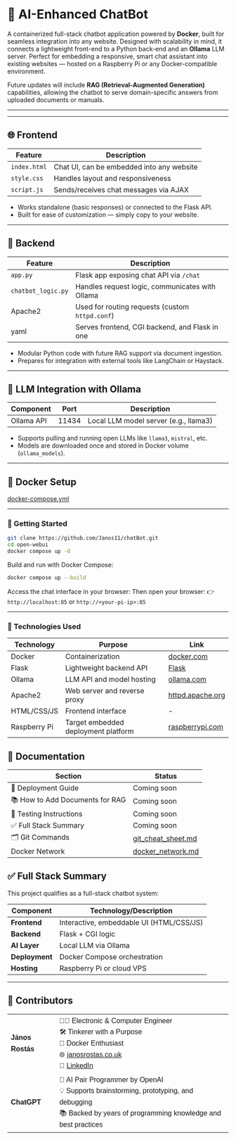 # 🤖 AI-Enhanced ChatBot

A containerized full-stack chatbot application powered by **Docker**, built for seamless integration into any website. 
Designed with scalability in mind, it connects a lightweight front-end to a Python back-end and an **Ollama** LLM server. 
Perfect for embedding a responsive, smart chat assistant into existing websites — hosted on a Raspberry Pi or any 
Docker-compatible environment.

Future updates will include **RAG (Retrieval-Augmented Generation)** capabilities, 
allowing the chatbot to serve domain-specific answers from uploaded documents or manuals.

---


---

## 🌐 Frontend

| Feature              | Description                                 |
|----------------------|---------------------------------------------|
| `index.html`         | Chat UI, can be embedded into any website   |
| `style.css`          | Handles layout and responsiveness           |
| `script.js`          | Sends/receives chat messages via AJAX       |

- Works standalone (basic responses) or connected to the Flask API.
- Built for ease of customization — simply copy to your website.

---

## 🧠 Backend

| Feature            | Description                                     |
|--------------------|-------------------------------------------------|
| `app.py`           | Flask app exposing chat API via `/chat`        |
| `chatbot_logic.py` | Handles request logic, communicates with Ollama|
| Apache2            | Used for routing requests (custom `httpd.conf`)|
| yaml               | Serves frontend, CGI backend, and Flask in one |

- Modular Python code with future RAG support via document ingestion.
- Prepares for integration with external tools like LangChain or Haystack.

---

## 🧪 LLM Integration with Ollama

| Component    | Port  | Description                           |
|--------------|-------|---------------------------------------|
| Ollama API   | 11434 | Local LLM model server (e.g., llama3) |

- Supports pulling and running open LLMs like `llama3`, `mistral`, etc.
- Models are downloaded once and stored in Docker volume (`ollama_models`).

---

## 🐳 Docker Setup

[docker-compose.yml](docker-compose.yml)



---

### 🚀 Getting Started

```bash
git clone https://github.com/Janos11/chatBot.git
cd open-webui
docker compose up -d
```

Build and run with Docker Compose:

```bash
docker compose up --build
```

Access the chat interface in your browser:
Then open your browser: 👉 `http://localhost:85` or `http://<your-pi-ip>:85`



---
### 🧾 Technologies Used

| Technology       | Purpose                                | Link |
|------------------|----------------------------------------|------|
| Docker          | Containerization                      | [docker.com](https://www.docker.com) |
| Flask           | Lightweight backend API               | [Flask](https://flask.palletsprojects.com) |
| Ollama          | LLM API and model hosting             | [ollama.com](https://ollama.com) |
| Apache2         | Web server and reverse proxy          | [httpd.apache.org](https://httpd.apache.org) |
| HTML/CSS/JS     | Frontend interface                    | - |
| Raspberry Pi    | Target embedded deployment platform   | [raspberrypi.com](https://www.raspberrypi.com) |

## 📌 Documentation

| Section                          | Status                                                                                                 |
|----------------------------------|--------------------------------------------------------------------------------------------------------|
| 🔧 Deployment Guide              | Coming soon                                                                                            |
| 📚 How to Add Documents for RAG  | Coming soon                                                                                            |
| 🧪 Testing Instructions          | Coming soon                                                                                            |
| ✅ Full Stack Summary            | Coming soon                                                                                            |
| 🗂️ Git Commands        | [git\_cheat\_sheet.md](https://github.com/Janos11/Robot_Web_Controller/blob/master/git_cheat_sheet.md) |
| Docker Network                   | [docker_network.md](documents/docker_network.md)


## ✅ Full Stack Summary

This project qualifies as a full-stack chatbot system:

| Component       | Technology/Description                     |
|-----------------|--------------------------------------------|
| **Frontend**    | Interactive, embeddable UI (HTML/CSS/JS)   |
| **Backend**     | Flask + CGI logic                          |
| **AI Layer**    | Local LLM via Ollama                       |
| **Deployment**  | Docker Compose orchestration               |
| **Hosting**     | Raspberry Pi or cloud VPS                  |

---
## 🤝 Contributors

<table style="font-family: Arial, sans-serif; line-height: 1.6;">
  <tr>
    <td><strong>János Rostás</strong></td>
    <td>
      👨‍💻 Electronic & Computer Engineer<br>
      🛠️ Tinkerer with a Purpose<br>
      🐳 Docker Enthusiast<br>
      🌐 <a href="https://janosrostas.co.uk" target="_blank">janosrostas.co.uk</a><br>
      🔗 <a href="https://www.linkedin.com/in/janos-rostas/" target="_blank">LinkedIn</a>
    </td>
  </tr>
  <tr>
    <td><strong>ChatGPT</strong></td>
    <td>
      🤖 AI Pair Programmer by OpenAI<br>
      💡 Supports brainstorming, prototyping, and debugging<br>
      📚 Backed by years of programming knowledge and best practices
    </td>
  </tr>
</table>